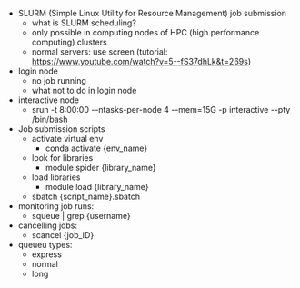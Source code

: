 - SLURM (Simple Linux Utility for Resource Management) job submission
    - what is SLURM scheduling?
    - only possible in computing nodes of HPC (high performance computing) clusters
    - normal servers: use screen (tutorial: https://www.youtube.com/watch?v=5--fS37dhLk&t=269s)
- login node
    - no job running
    - what not to do in login node
- interactive node
    - srun -t 8:00:00 --ntasks-per-node 4 --mem=15G -p interactive --pty /bin/bash
- Job submission scripts
    - activate virtual env 
        - conda activate {env_name}
    - look for libraries
        - module spider {library_name}
    - load libraries
        - module load {library_name}
    - sbatch {script_name}.sbatch
- monitoring job runs:
    - squeue | grep {username}
- cancelling jobs:
    - scancel {job_ID}
- queueu types:
    - express
    - normal
    - long
